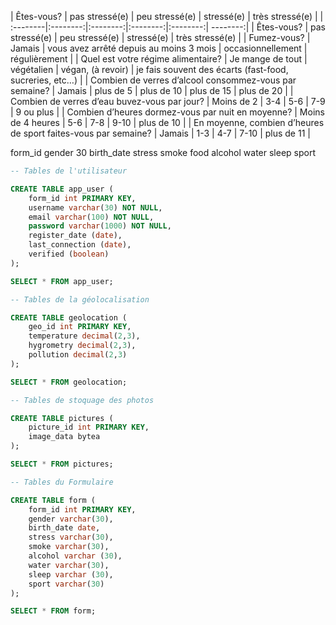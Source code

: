 | Êtes-vous? | pas stressé(e) | peu stressé(e) | stressé(e) | très stressé(e) |
| :--------|:--------:|:--------:|:--------:|:--------:| --------:|
| Êtes-vous? | pas stressé(e) | peu stressé(e) | stressé(e) | très stressé(e) |
| Fumez-vous? | Jamais | vous avez arrêté depuis au moins 3 mois | occasionnellement | régulièrement |
| Quel est votre régime alimentaire? | Je mange de tout | végétalien | végan, (à revoir) | je fais souvent des écarts (fast-food, sucreries, etc…) |
| Combien de verres d’alcool consommez-vous par semaine? | Jamais | plus de 5 | plus de 10 | plus de 15 | plus de 20 |
| Combien de verres d’eau buvez-vous par jour? | Moins de 2 | 3-4 | 5-6 | 7-9 | 9 ou plus |
| Combien d’heures dormez-vous par nuit en moyenne? | Moins de 4 heures | 5-6 | 7-8 | 9-10 | plus de 10 |
| En moyenne, combien d’heures de sport faites-vous par semaine? | Jamais | 1-3 | 4-7 | 7-10 | plus de 11 |

form_id
gender 30
birth_date
stress
smoke
food
alcohol
water
sleep
sport

```sql
-- Tables de l'utilisateur

CREATE TABLE app_user (
	form_id int PRIMARY KEY,
	username varchar(30) NOT NULL,
	email varchar(100) NOT NULL,
	password varchar(1000) NOT NULL,
	register_date (date),
	last_connection (date),
	verified (boolean)
);

SELECT * FROM app_user;

-- Tables de la géolocalisation

CREATE TABLE geolocation (
	geo_id int PRIMARY KEY,
	temperature decimal(2,3),
	hygrometry decimal(2,3),
	pollution decimal(2,3)
);

SELECT * FROM geolocation;

-- Tables de stoquage des photos

CREATE TABLE pictures (
	picture_id int PRIMARY KEY,
	image_data bytea
);

SELECT * FROM pictures;

-- Tables du Formulaire

CREATE TABLE form (
	form_id int PRIMARY KEY,
	gender varchar(30),
	birth_date date,
	stress varchar(30),
	smoke varchar(30),
	alcohol varchar (30),
	water varchar(30),
	sleep varchar (30),
	sport varchar(30)
);

SELECT * FROM form;
```

